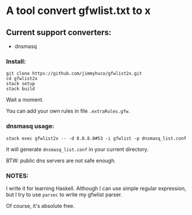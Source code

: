 # A tool convert gfwlist.txt to x

## Current support converters:

* dnsmasq

### Install:

```shell
git clone https://github.com/jimmyhuco/gfwlist2x.git
cd gfwlist2x
stack setup
stack build
```

Wait a moment.

You can add your own rules in file `.extraRules.gfw`.

### dnsmasq usage:

`stack exec gfwlist2x -- -d 8.8.8.8#53 -i gfwlist -p dnsmasq_list.conf`

It will generate `dnsmasq_list.conf` in your current directory.

BTW: public dns servers are not safe enough.

### NOTES:

I write it for learning Haskell. Although I can use simple regular expression, but I try to use `parsec` to write my gfwlist parser.

Of course, it's absolute free.
